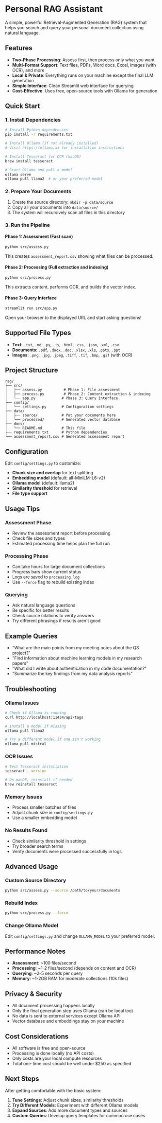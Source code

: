 # Personal RAG Assistant

A simple, powerful Retrieval-Augmented Generation (RAG) system that helps you search and query your personal document collection using natural language.

## Features

- **Two-Phase Processing**: Assess first, then process only what you want
- **Multi-Format Support**: Text files, PDFs, Word docs, Excel, images (with OCR), and more
- **Local & Private**: Everything runs on your machine except the final LLM generation
- **Simple Interface**: Clean Streamlit web interface for querying
- **Cost-Effective**: Uses free, open-source tools with Ollama for generation

## Quick Start

### 1. Install Dependencies

```bash
# Install Python dependencies
pip install -r requirements.txt

# Install Ollama (if not already installed)
# Visit https://ollama.ai for installation instructions

# Install Tesseract for OCR (macOS)
brew install tesseract

# Start Ollama and pull a model
ollama serve
ollama pull llama2  # or your preferred model
```

### 2. Prepare Your Documents

1. Create the source directory: `mkdir -p data/source`
2. Copy all your documents into `data/source/`
3. The system will recursively scan all files in this directory

### 3. Run the Pipeline

#### Phase 1: Assessment (Fast scan)
```bash
python src/assess.py
```
This creates `assessment_report.csv` showing what files can be processed.

#### Phase 2: Processing (Full extraction and indexing)
```bash
python src/process.py
```
This extracts content, performs OCR, and builds the vector index.

#### Phase 3: Query Interface
```bash
streamlit run src/app.py
```
Open your browser to the displayed URL and start asking questions!

## Supported File Types

- **Text**: `.txt`, `.md`, `.py`, `.js`, `.html`, `.css`, `.json`, `.xml`, `.csv`
- **Documents**: `.pdf`, `.docx`, `.doc`, `.xlsx`, `.xls`, `.pptx`, `.ppt`
- **Images**: `.png`, `.jpg`, `.jpeg`, `.tiff`, `.tif`, `.bmp`, `.gif` (with OCR)

## Project Structure

```
rag/
├── src/
│   ├── assess.py          # Phase 1: File assessment
│   ├── process.py         # Phase 2: Content extraction & indexing
│   └── app.py            # Phase 3: Query interface
├── config/
│   └── settings.py       # Configuration settings
├── data/
│   ├── source/           # Put your documents here
│   └── processed/        # Generated vector database
├── docs/
│   └── README.md         # This file
├── requirements.txt      # Python dependencies
└── assessment_report.csv # Generated assessment report
```

## Configuration

Edit `config/settings.py` to customize:

- **Chunk size and overlap** for text splitting
- **Embedding model** (default: all-MiniLM-L6-v2)
- **Ollama model** (default: llama2)
- **Similarity threshold** for retrieval
- **File type support**

## Usage Tips

### Assessment Phase
- Review the assessment report before processing
- Check file sizes and types
- Estimated processing time helps plan the full run

### Processing Phase
- Can take hours for large document collections
- Progress bars show current status
- Logs are saved to `processing.log`
- Use `--force` flag to rebuild existing index

### Querying
- Ask natural language questions
- Be specific for better results
- Check source citations to verify answers
- Try different phrasings if results aren't good

## Example Queries

- "What are the main points from my meeting notes about the Q3 project?"
- "Find information about machine learning models in my research papers"
- "What did I write about authentication in my code documentation?"
- "Summarize the key findings from my data analysis reports"

## Troubleshooting

### Ollama Issues
```bash
# Check if Ollama is running
curl http://localhost:11434/api/tags

# Install a model if missing
ollama pull llama2

# Try a different model if one isn't working
ollama pull mistral
```

### OCR Issues
```bash
# Test Tesseract installation
tesseract --version

# On macOS, reinstall if needed
brew reinstall tesseract
```

### Memory Issues
- Process smaller batches of files
- Adjust chunk size in `config/settings.py`
- Use a smaller embedding model

### No Results Found
- Check similarity threshold in settings
- Try broader search terms
- Verify documents were processed successfully in logs

## Advanced Usage

### Custom Source Directory
```bash
python src/assess.py --source /path/to/your/documents
```

### Rebuild Index
```bash
python src/process.py --force
```

### Change Ollama Model
Edit `config/settings.py` and change `OLLAMA_MODEL` to your preferred model.

## Performance Notes

- **Assessment**: ~100 files/second
- **Processing**: ~1-2 files/second (depends on content and OCR)
- **Querying**: ~2-5 seconds per query
- **Memory**: ~1-2GB RAM for moderate collections (10k files)

## Privacy & Security

- All document processing happens locally
- Only the final generation step uses Ollama (can be local too)
- No data is sent to external services except Ollama API
- Vector database and embeddings stay on your machine

## Cost Considerations

- All software is free and open-source
- Processing is done locally (no API costs)
- Only costs are your local compute resources
- Total one-time cost should be well under $250 as specified

## Next Steps

After getting comfortable with the basic system:

1. **Tune Settings**: Adjust chunk sizes, similarity thresholds
2. **Try Different Models**: Experiment with different Ollama models
3. **Expand Sources**: Add more document types and sources
4. **Custom Queries**: Develop query templates for common use cases
